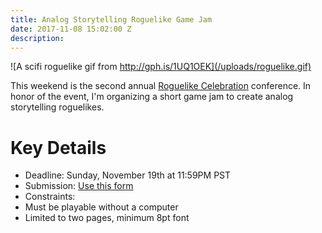 ```yaml
---
title: Analog Storytelling Roguelike Game Jam
date: 2017-11-08 15:02:00 Z
description: 
---
```


![A scifi roguelike gif from http://gph.is/1UQ1OEK](/uploads/roguelike.gif)

This weekend is the second annual [Roguelike Celebration](https://roguelike.club/) conference. In honor of the event, I'm organizing a short game jam to create analog storytelling roguelikes.

# Key Details

* Deadline: Sunday, November 19th at 11:59PM PST
* Submission: [Use this form](https://docs.google.com/forms/d/e/1FAIpQLScK9fYFomc0ybAd3FS9XiLGzsp-GbbNICkITx4mC1XEkxuc-Q/viewform?usp=sf_link)
* Constraints:
 * Must be playable without a computer
 * Limited to two pages, minimum 8pt font